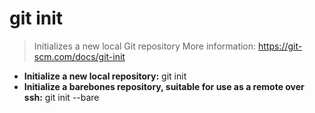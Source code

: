# git init
> Initializes a new local Git repository
> More information: <https://git-scm.com/docs/git-init>
- **Initialize a new local repository:**
git init
- **Initialize a barebones repository, suitable for use as a remote over ssh:**
git init --bare
